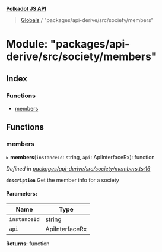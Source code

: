 **[Polkadot JS API](../README.md)**

> [Globals](../globals.md) / "packages/api-derive/src/society/members"

# Module: "packages/api-derive/src/society/members"

## Index

### Functions

* [members](_packages_api_derive_src_society_members_.md#members)

## Functions

### members

▸ **members**(`instanceId`: string, `api`: ApiInterfaceRx): function

*Defined in [packages/api-derive/src/society/members.ts:16](https://github.com/polkadot-js/api/blob/d13e58fb3/packages/api-derive/src/society/members.ts#L16)*

**`description`** Get the member info for a society

#### Parameters:

Name | Type |
------ | ------ |
`instanceId` | string |
`api` | ApiInterfaceRx |

**Returns:** function
